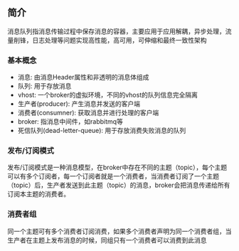 ## 简介
消息队列指消息传输过程中保存消息的容器，主要应用于应用解耦，异步处理，流量削锋，日志处理等问题实现高性能，高可用，可伸缩和最终一致性架构
### 基本概念
* 消息: 由消息Header属性和非透明的消息体组成
* 队列: 用于存放消息
* vhost: 一个broker的虚拟环境，不同的vhost的队列信息完全隔离
* 生产者(producer): 产生消息并发送的客户端
* 消费者(consumner): 获取消息并进行处理的客户端
* broker: 指消息中间件，如rabbitmq等
* 死信队列(dead-letter-queue): 用于存放消费失败消息的队列

### 发布/订阅模式
发布/订阅模式是一种消息模型，在broker中存在不同的主题（topic），每个主题可以有多个订阅者，每一个订阅者就是一个消费者，当消费者订阅了一个主题（topic）后，生产者发送到此主题（topic）的消息，broker会把消息传递给所有订阅本主题的消费者。
### 消费者组
同一个主题可有多个消费者订阅消费，如果多个消费者声明为同一个消费者组，当生产者在主题上发布消息的时候，同组只有一个消费者可以消费到此消息
